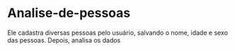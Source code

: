 # Analise-de-pessoas
 Ele cadastra diversas pessoas pelo usuário, salvando o nome, idade e sexo das pessoas. Depois, analisa os dados
